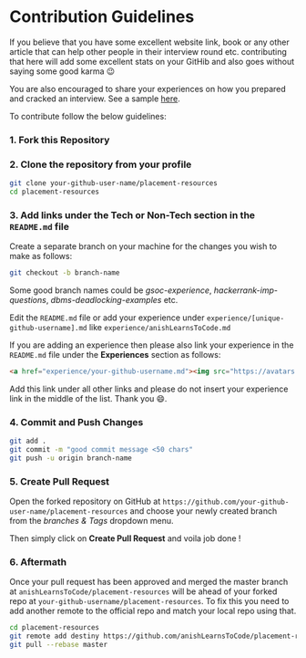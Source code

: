# Contribution Guidelines

If you believe that you have some excellent website link, book or any other article that can
help other people in their interview round etc. contributing that here will add some excellent 
stats on your GitHib and also goes without saying some good karma 😉

You are also encouraged to share your experiences on how you prepared and cracked an interview.
See a sample [here](experience).

To contribute follow the below guidelines:

### 1. Fork this Repository

### 2. Clone the repository from your profile
```bash
git clone your-github-user-name/placement-resources
cd placement-resources
```

### 3. Add links under the Tech or Non-Tech section in the `README.md` file 
Create a separate branch on your machine for the changes you wish to make as follows:

```bash
git checkout -b branch-name
```

Some good branch names could be _gsoc-experience_, _hackerrank-imp-questions_, 
_dbms-deadlocking-examples_ etc.

Edit the `README.md` file or add your experience under `experience/[unique-github-username].md`
like `experience/anishLearnsToCode.md`

If you are adding an experience then please also link your experience in the `README.md` file under the 
__Experiences__ section as follows:

```html
<a href="experience/your-github-username.md"><img src="https://avatars.githubusercontent.com/your-github-username" width="35px"></a> 
```

Add this link under all other links and please do not insert your experience link in the middle of the list. 
Thank you :smile:.

### 4. Commit and Push Changes

```bash
git add .
git commit -m "good commit message <50 chars"
git push -u origin branch-name
```

### 5. Create Pull Request
Open the forked repository on GitHub at 
`https://github.com/your-github-user-name/placement-resources`
and choose your newly created branch from the 
_branches & Tags_ dropdown menu.
 
 Then simply click on __Create Pull Request__ and voila job done !

### 6. Aftermath

Once your pull request has been approved and merged the master branch at `anishLearnsToCode/placement-resources`
will be ahead of your forked repo at `your-github-username/placement-resources`. To fix this you need to
add another remote to the official repo and match your local repo using that. 

```bash
cd placement-resources
git remote add destiny https://github.com/anishLearnsToCode/placement-resources.git
git pull --rebase master
```
